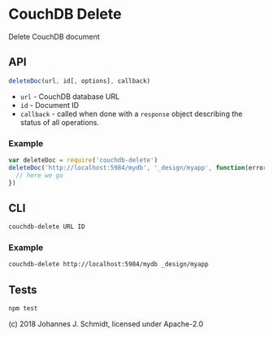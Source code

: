 # CouchDB Delete
Delete CouchDB document

## API

```js
deleteDoc(url, id[, options], callback)
```

* `url` - CouchDB database URL
* `id` -  Document ID
* `callback` - called when done with a `response` object describing the status of all operations.

### Example

```js
var deleteDoc = require('couchdb-delete')
deleteDoc('http://localhost:5984/mydb', '_design/myapp', function(error, response) {
  // here we go
})
```

## CLI

```sh
couchdb-delete URL ID
```

### Example
```sh
couchdb-delete http://localhost:5984/mydb _design/myapp
```

## Tests
```sh
npm test
```


(c) 2018 Johannes J. Schmidt, licensed under Apache-2.0
